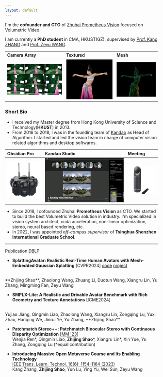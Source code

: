 ```yaml
---
layout: default
---
```


I'm the **cofounder and CTO** of [Zhuhai Prometheus Vision](https://www.prometh.xyz) focused on Volumetric Video.

I am currently a **PhD student** in CMA, HKUST(GZ), supervised by [Prof. Kang ZHANG](https://facultyprofiles.hkust-gz.edu.cn/thrust-faculties?code=10011A10000000000H2A) and [Prof. Zeyu WANG](https://facultyprofiles.hkust-gz.edu.cn/faculty-personal-page/WANG-Zeyu/zeyuwang).

| Camera Array | Textured          | Mesh |
|:-------------|:------------------|:------|
| ![feitian-1](/assets/img/feitian-1.jpg) | ![studio](/assets/img/feitian-3.png) | ![meeting](/assets/img/feitian-4.png)  |

### Short Bio

- I received my Master degree from Hong Kong University of Science and Technology(**HKUST**) in 2013.
- From 2016 to 2018, I was in the founding team of [Kandao](https://www.kandaovr.com) as Head of Algorithm. I started and led the vision team in charge of computer vision related algorithms and desktop softwares. 

| Obsidian Pro | Kandao Studio          | Meeting |
|:-------------|:------------------|:------|
| ![obsidian-pro](/assets/img/obsidian-pro.png) | ![studio](/assets/img/kandao-studio.jpg) | ![meeting](/assets/img/meeting.jpg)  |

- Since 2018, I cofounded Zhuhai **Prometheus Vision** as CTO. We started to build the best Volumetric Video solution in industry. I'm specialized in vision system architect, cuda acceleration, non-linear optimization, stereo, neural based rendering, etc.
- In 2022, I was appointed *off-campus supervisor* of **Tsinghua Shenzhen International Graduate School**.

-----
Publication [DBLP](https://dblp.org/pid/359/4184.html)

- **SplattingAvatar: Realistic Real-Time Human Avatars
with Mesh-Embedded Gaussian Splatting** [CVPR2024] [code](https://github.com/initialneil/SplattingAvatar) [project](https://initialneil.github.io/SplattingAvatar)
<br>
**Zhijing Shao**, Zhaolong Wang, Zhuang Li, Duotun Wang, Xiangru Lin, Yu Zhang, Mingming Fan, Zeyu Wang

- **SMPLX-Lite: A Realistic and Drivable Avatar Benchmark with Rich Geometry and Texture Annotations** [ICME2024]
<br>
Yujiao Jiang, Qingmin Liao, Zhaolong Wang, Xiangru Lin, Zongqing Lu, Yuxi Zhao, Hanqing We, Jinrui Ye, Yu Zhang, **Zhijing Shao**

- **Patchmatch Stereo++: Patchmatch Binocular Stereo with Continuous Disparity Optimization** [[MM '23]](https://dl.acm.org/doi/10.1145/3581783.3611862) <br>
Wenjia Ren\*, Qingmin Liao, **Zhijing Shao**\*, Xiangru Lin\*, Xin Yue, Yu Zhang, Zongqing Lu (\*equal contribution)

- **Introducing Massive Open Metaverse Course and Its Enabling Technology** <br>
[IEEE Trans. Learn. Technol. 16(6): 1154-1164 (2023)](https://ieeexplore.ieee.org/document/10164142) <br>
Kang Zhang, **Zhijing Shao**, Yun Lu, Ying Yu, Wei Sun, Zeyu Wang  <br>



